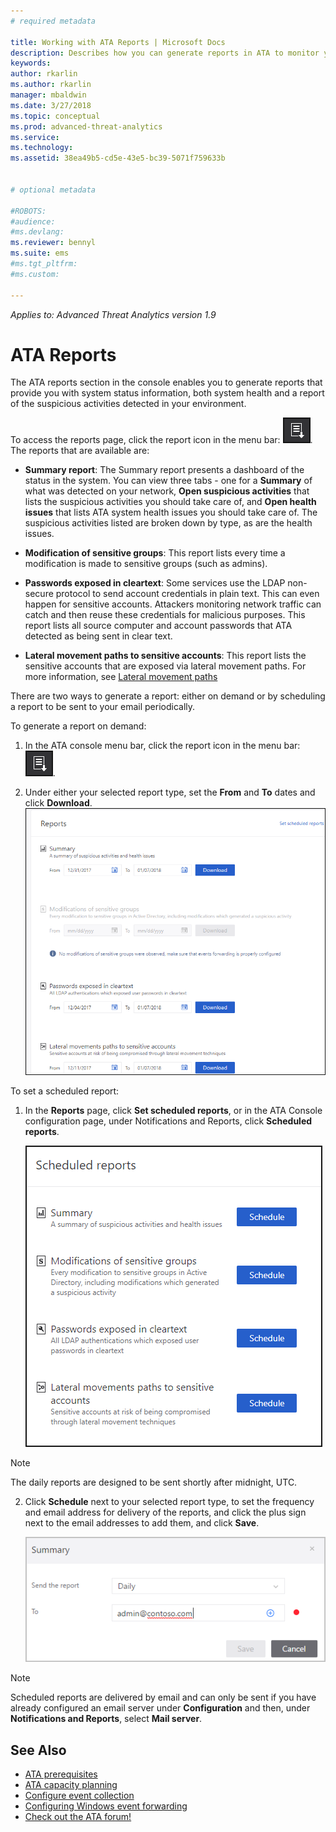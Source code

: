 ```yaml
---
# required metadata

title: Working with ATA Reports | Microsoft Docs
description: Describes how you can generate reports in ATA to monitor your network.
keywords:
author: rkarlin
ms.author: rkarlin
manager: mbaldwin
ms.date: 3/27/2018
ms.topic: conceptual
ms.prod: advanced-threat-analytics
ms.service:
ms.technology:
ms.assetid: 38ea49b5-cd5e-43e5-bc39-5071f759633b


# optional metadata

#ROBOTS:
#audience:
#ms.devlang:
ms.reviewer: bennyl
ms.suite: ems
#ms.tgt_pltfrm:
#ms.custom:

---
```


*Applies to: Advanced Threat Analytics version 1.9*


# ATA Reports

The ATA reports section in the console enables you to generate reports that provide you with system status information, both system health and a report of the suspicious activities detected in your environment.

To access the reports page, click the report icon in the menu bar: ![report icon](./media/ata-report-icon.png).
The reports that are available are: 

- **Summary report**: The Summary report presents a dashboard of the status in the system. You can view three tabs - one for a **Summary** of what was detected on your network, **Open suspicious activities** that lists the suspicious activities you should take care of, and **Open health issues** that lists ATA system health issues you should take care of. The suspicious activities listed are broken down by type, as are the health issues. 

- **Modification of sensitive groups**: This report lists every time a modification is made to sensitive groups (such as admins).

- **Passwords exposed in cleartext**: Some services use the LDAP non-secure protocol to send account credentials in plain text. This can even happen for sensitive accounts. Attackers monitoring network traffic can catch and then reuse these credentials for malicious purposes. This report lists all source computer and account passwords that ATA detected as being sent in clear text. 

- **Lateral movement paths to sensitive accounts**: This report lists the sensitive accounts that are exposed via lateral movement paths. For more information, see [Lateral movement paths](use-case-lateral-movement-path.md)

There are two ways to generate a report: either on demand or by scheduling a report to be sent to your email periodically.

To generate a report on demand:

1. In the ATA console menu bar, click the report icon in the menu bar: ![report icon](./media/ata-report-icon.png).

2. Under either your selected report type, set the **From** and **To** dates and click **Download**. 
 ![reports](./media/reports.png)

To set a scheduled report:
 
1. In the **Reports** page, click **Set scheduled reports**, or in the ATA Console configuration page, under Notifications and Reports, click **Scheduled reports**.

   ![Schedule reports](./media/ata-sched-reports.png)

  > [!NOTE]
  > The daily reports are designed to be sent shortly after midnight, UTC.

2. Click **Schedule** next to your selected report type, to set the frequency and email address for delivery of the reports, and click the plus sign next to the email addresses to add them, and click **Save**.

   ![Schedule report frequency and email](./media/sched-report1.png)


> [!NOTE]
> Scheduled reports are delivered by email and can only be sent if you have already configured an email server under **Configuration** and then, under **Notifications and Reports**, select **Mail server**.


## See Also
- [ATA prerequisites](ata-prerequisites.md)
- [ATA capacity planning](ata-capacity-planning.md)
- [Configure event collection](configure-event-collection.md)
- [Configuring Windows event forwarding](configure-event-collection.md#configuring-windows-event-forwarding)
- [Check out the ATA forum!](https://social.technet.microsoft.com/Forums/security/home?forum=mata)
